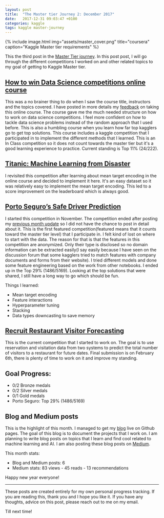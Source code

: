 ```yaml
---
layout: post
title:  "The Master tier Journey 2: December 2017"
date:   2017-12-31 09:03:47 +0100
categories: kaggle
tags: kaggle master-journey
---
```


{% include image.html
            img="assets/master_cover.png"
            title="coursera"
            caption="Kaggle Master tier requirements"
            %}

This the third post in the [Master Tier journey](https://maviator.github.io/2017/11/23/The-Master-tier-Journey-0/). In this post post, I will go through the different competitions I worked on and other related topics to my goal of getting to Kaggle Master tier.

## [How to win Data Science competitions online course](https://www.kaggle.com/c/competitive-data-science-final-project)

This was a no brainer thing to do when I saw the course title, instructors and the topics covered. I have posted in more details my [feedback](https://maviator.github.io/2017/12/19/How-to-win-data-science-competitions-online-course/) on taking this online course. The course gave me the much needed structure on how to work on data science competitions. I feel more confident on how to tackle data science problems instead of the random approach that I used before. This is also a humbling course when you learn how far top kagglers go to get top solutions. This course includes a kaggle competition that I participated in to implement the different methods that I learned. This is an In Class competition so it does not count towards the master tier but it's a good learning experience to practice. Current standing is Top 11% (24/222).

## [Titanic: Machine Learning from Disaster](https://www.kaggle.com/c/titanic)

I revisited this competition after learning about mean target encoding in the online course and decided to implement it here. It's an easy dataset so it was relatively easy to implement the mean target encoding. This led to a score improvement on the leaderboard which is always good.

## [Porto Seguro’s Safe Driver Prediction](https://www.kaggle.com/c/porto-seguro-safe-driver-prediction)

I started this competition in November. The competition ended after posting my [previous month update](https://maviator.github.io/2017/11/28/The-Master-tier-Journey-1/) so I did not have the chance to post in detail about it. This is the first featured competition(featured means that it counts toward the master tier level) that I participate in. I felt kind of lost on where to start with the data. The reason for that is that the features in this competition are anonymized. Only their type is disclosed so no domain information can be extracted easily(I say easily because I have seen on the discussion forum that some kagglers tried to match features with company documents and forms from their website). I tried different models and done some feature engineering based on the work from other notebooks. I ended up in the Top 29% (1486/5169). Looking at the top solutions that were shared, I still have a long way to go which should be fun.

Things I learned:
- Mean target encoding
- Feature interactions
- Hyperparameter tuning
- Stacking
- Data types downcasting to save memory

## [Recruit Restaurant Visitor Forecasting](https://www.kaggle.com/c/recruit-restaurant-visitor-forecasting)

This is the current competition that I started to work on. The goal is to use reservation and visitation data from two systems to predict the total number of visitors to a restaurant for future dates. Final submission is on February 6th, there is plenty of time to work on it and improve my standing.

## Goal Progress:
- 0/2 Bronze medals
- 0/2 Silver medals
- 0/1 Gold medals
- Porto Seguro: Top 29% (1486/5169)

## Blog and Medium posts

This is the highlight of this month. I managed to get my [blog](https://maviator.github.io/) live on Github pages. The goal of this blog is to document the projects that I work on. I am planning to write blog posts on topics that I learn and find cool related to machine learning and AI. I am also posting these blog posts on [Medium](https://medium.com/@mohtedibf).

This month stats:
- Blog and Medium posts: 6
- Medium stats: 83 views - 45 reads - 13 recommendations

Happy new year everyone!

---

These posts are created entirely for my own personal progress tracking. If you are reading this, thank you and I hope you like it. If you have any thoughts, advice on this post, please reach out to me on my email.

Till next time!
